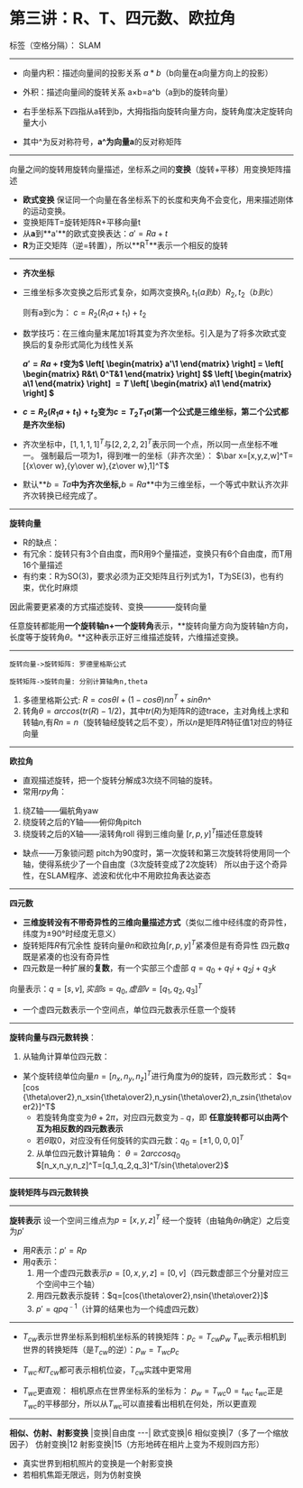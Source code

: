 ﻿# 第三讲：R、T、四元数、欧拉角

标签（空格分隔）： SLAM

---

 - 向量内积：描述向量间的投影关系
 $a*b$（b向量在a向量方向上的投影）
 

 - 外积：描述向量间的旋转关系
 a×b=a^b（a到b的旋转向量）
  - 右手坐标系下四指从a转到b，大拇指指向旋转向量方向，旋转角度决定旋转向量大小
  - 其中^为反对称符号，**a^**为向量**a**的反对称矩阵
 
-----
  向量之间的旋转用旋转向量描述，坐标系之间的**变换**（旋转+平移）用变换矩阵描述
 
 - **欧式变换** 
保证同一个向量在各坐标系下的长度和夹角不会变化，用来描述刚体的运动变换。
  -  变换矩阵T=旋转矩阵R+平移向量t
  -  从**a**到**a'**的欧式变换表达：$a'=Ra+t$
  -  **R**为正交矩阵（逆=转置），所以**R<sup>T</sup>**表示一个相反的旋转


----

 - **齐次坐标**
  
 - 三维坐标多次变换之后形式复杂，如两次变换$R_1,t_1(a到b）R_2,t_2（b到c）$

     则有a到c为： $c=R_2(R_1a+t_1)+t_2$

 - 数学技巧：在三维向量末尾加1将其变为齐次坐标。引入是为了将多次欧式变换后的复杂形式简化为线性关系

    **$a'=Ra+t$变为$
\left[
\begin{matrix}
a'\\1
\end{matrix}
\right]
$=$
\left[
\begin{matrix}
R&t\\
0^T&1
\end{matrix}
\right]
$$
\left[
\begin{matrix}
a\\1
\end{matrix}
\right]
$=T$
\left[
\begin{matrix}
a\\1
\end{matrix}
\right]
$**

 - **$c=R_2(R_1a+t_1)+t_2$变为$c=T_2T_1a$(第一个公式是三维坐标，第二个公式都是齐次坐标)**
 
 - 齐次坐标中，$[1,1,1,1]^T$与$[2,2,2,2]^T$表示同一个点，所以同一点坐标不唯一。
    强制最后一项为1，得到唯一的坐标（非齐次坐）：
    $\bar x=[x,y,z,w]^T=[{x\over w},{y\over w},{z\over w},1]^T$
 
 - 默认**$b=Ta$**中为齐次坐标,**$b=Ra$**中为三维坐标，一个等式中默认齐次非齐次转换已经完成了。
 
-----
**旋转向量**

 - R的缺点：
  - 有冗余：旋转只有3个自由度，而R用9个量描述，变换只有6个自由度，而T用16个量描述
  - 有约束：R为SO(3)，要求必须为正交矩阵且行列式为1，T为SE(3)，也有约束，优化时麻烦
  
因此需要更紧凑的方式描述旋转、变换————旋转向量

任意旋转都能用**一个旋转轴n+一个旋转角**表示，**旋转向量方向为旋转轴n方向，长度等于旋转角$\theta$。**这种表示正好三维描述旋转，六维描述变换。

---

```seq
旋转向量->旋转矩阵: 罗德里格斯公式

旋转矩阵->旋转向量: 分别计算轴角n,theta
```

 1. 多德里格斯公式: $R=cos\theta I+(1-cos\theta)nn^T+sin\theta n$^
 2. 转角$\theta=arccos(tr(R)-1/2)$，其中$tr(R)$为矩阵R的迹trace，主对角线上求和
 转轴$n$,有$Rn=n$（旋转轴经旋转之后不变），所以$n$是矩阵$R$特征值1对应的特征向量

----
**欧拉角**

 - 直观描述旋转，把一个旋转分解成3次绕不同轴的旋转。
 - 常用$rpy$角：
 1. 绕Z轴——偏航角yaw
 2. 绕旋转之后的Y轴——俯仰角pitch
 3. 绕旋转之后的X轴——滚转角roll
得到三维向量 $[r,p,y]^T$描述任意旋转

 - 缺点——万象锁问题
pitch为90度时，第一次旋转和第三次旋转将使用同一个轴，使得系统少了一个自由度（3次旋转变成了2次旋转）
所以由于这个奇异性，在SLAM程序、滤波和优化中不用欧拉角表达姿态

---
**四元数**

 - **三维旋转没有不带奇异性的三维向量描述方式**（类似二维中经纬度的奇异性，纬度为±90°时经度无意义）
 - 旋转矩阵$R$有冗余性
   旋转向量$\theta n$和欧拉角$[r,p,y]^T$紧凑但是有奇异性
   四元数$q$既是紧凑的也没有奇异性
 - 四元数是一种扩展的**复数**，有一个实部三个虚部
 $q=q_0+q_1i+q_2j+q_3k$

 向量表示：$q=[s,v],实部s=q_0,虚部v=[q_1,q_2,q_3]^T$
 - 一个虚四元数表示一个空间点，单位四元数表示任意一个旋转
 
----
 **旋转向量与四元数转换**：
  1. 从轴角计算单位四元数：
- 某个旋转绕单位向量$n=[n_x,n_y,n_z]^T$进行角度为$\theta$的旋转，四元数形式：
  $q=[cos {\theta\over2},n_xsin{\theta\over2},n_ysin{\theta\over2},n_zsin{\theta\over2}]^T$
   - 若旋转角度变为$\theta+2\pi$，对应四元数变为﹣$q$，即
   **任意旋转都可以由两个互为相反数的四元数表示**
   - 若$\theta$取0，对应没有任何旋转的实四元数：$q_0=[±1,0,0,0]^T$
  2. 从单位四元数计算轴角：
  $\theta=2$$arccos$$q_0$          
$[n_x,n_y,n_z]^T=[q_1,q_2,q_3]^T/sin{\theta\over2}$

----
**旋转矩阵与四元数转换**

----
**旋转表示**
设一个空间三维点为$p=[x,y,z]^T$
经一个旋转（由轴角$\theta n$确定）之后变为$p'$

- 用$R$表示：$p'=Rp$
- 用$q$表示：
  1. 用一个虚四元数表示$p=[0,x,y,z]=[0,v]$（四元数虚部三个分量对应三个空间中三个轴）
  2. 用四元数表示旋转：$q=[cos{\theta\over2},nsin{\theta\over2}]$
  3. $p'=qpq^{﹣1}$（计算的结果也为一个纯虚四元数）

---
- $T_{cw}$表示世界坐标系到相机坐标系的转换矩阵：$p_c=T_{cw}p_w$
 $T_{wc}$表示相机到世界的转换矩阵（是$T_{cw}$的逆）：$p_w=T_{wc}p_c$
- $T_{wc}和T_{cw}$都可表示相机位姿，$T_{cw}$实践中更常用

- $T_{wc}$更直观：
相机原点在世界坐标系的坐标为：
$p_w=T_{wc}0=t_{wc}$
$t_{wc}$正是$T_{wc}$的平移部分，所以从$T_{wc}$可以直接看出相机在何处，所以更直观

----
**相似、仿射、射影变换**
|变换|自由度
---|
欧式变换|6
相似变换|7（多了一个缩放因子）
仿射变换|12
射影变换|15（方形地砖在相片上变为不规则四方形）


- 真实世界到相机照片的变换是一个射影变换
- 若相机焦距无限远，则为仿射变换